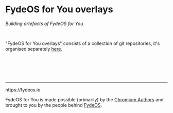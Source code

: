 # FydeOS for You overlays
_Building artefacts of FydeOS for You_

<br>

"FydeOS for You overlays" consists of a collection of git repositories, it's organised separately [here](https://github.com/FydeOS-for-You-overlays).


<br>
<br>
<br>
<br>
<hr>
https://fydeos.io

<br>

FydeOS for You is made possible (primarily) by the [Chromium Authors](https://www.chromium.org/chromium-projects/) and brought to you by the people behind [FydeOS](https://fydeos.io).
